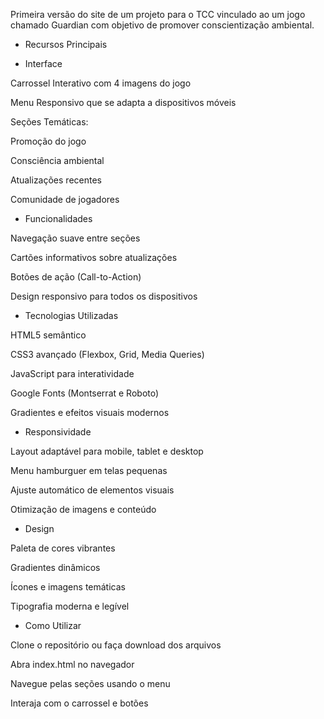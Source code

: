 Primeira versão do site de um projeto para o TCC vinculado ao um jogo chamado Guardian com objetivo de promover conscientização ambiental.


- Recursos Principais

- Interface

Carrossel Interativo com 4 imagens do jogo

Menu Responsivo que se adapta a dispositivos móveis

Seções Temáticas:

Promoção do jogo

Consciência ambiental

Atualizações recentes

Comunidade de jogadores

- Funcionalidades

Navegação suave entre seções

Cartões informativos sobre atualizações

Botões de ação (Call-to-Action)

Design responsivo para todos os dispositivos

- Tecnologias Utilizadas

  
HTML5 semântico

CSS3 avançado (Flexbox, Grid, Media Queries)

JavaScript para interatividade

Google Fonts (Montserrat e Roboto)

Gradientes e efeitos visuais modernos

- Responsividade
  
Layout adaptável para mobile, tablet e desktop

Menu hamburguer em telas pequenas

Ajuste automático de elementos visuais

Otimização de imagens e conteúdo

- Design


Paleta de cores vibrantes

Gradientes dinâmicos

Ícones e imagens temáticas

Tipografia moderna e legível

- Como Utilizar

Clone o repositório ou faça download dos arquivos

Abra index.html no navegador

Navegue pelas seções usando o menu

Interaja com o carrossel e botões
 
 
